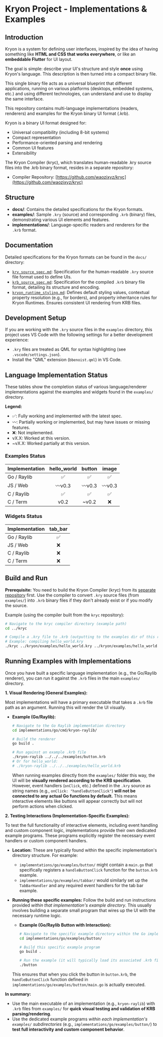 # Kryon Project - Implementations & Examples

## Introduction
Kryon is a system for defining user interfaces, inspired by the idea of having something like **HTML and CSS that works everywhere**, or like an **embeddable Flutter** for UI layout.

The goal is simple: describe your UI's structure and style **once** using Kryon's language. This description is then turned into a compact binary file.

This single binary file acts as a universal blueprint that different applications, running on various platforms (desktops, embedded systems, etc.) and using different technologies, can understand and use to display the same interface.

This repository contains multi-language implementations (readers, renderers) and examples for the Kryon binary UI format (.krb).

Kryon is a binary UI format designed for:
* Universal compatibility (including 8-bit systems)
* Compact representation
* Performance-oriented parsing and rendering
* Common UI features
* Extensibility

The Kryon Compiler (kryc), which translates human-readable .kry source files into the .krb binary format, resides in a separate repository:
* Compiler Repository: [https://github.com/waozixyz/kryc](https://github.com/waozixyz/kryc)

## Structure

* **docs/**: Contains the detailed specifications for the Kryon formats.
* **examples/**: Sample `.kry` (source) and corresponding `.krb` (binary) files, demonstrating various UI elements and features.
* **implementations/**: Language-specific readers and renderers for the `.krb` format.

## Documentation

Detailed specifications for the Kryon formats can be found in the `docs/` directory:

* [`kry_source_spec.md`](docs/kry_source_spec.md): Specification for the human-readable `.kry` source file format used to define UIs.
* [`krb_source_spec.md`](docs/krb_source_spec.md): Specification for the compiled `.krb` binary file format, detailing its structure and encoding.
* [`kryon_runtime_styling.md`](docs/kryon_runtime_styling.md): Defines default styling values, contextual property resolution (e.g., for borders), and property inheritance rules for Kryon Runtimes. Ensures consistent UI rendering from KRB files.


## Development Setup

If you are working with the `.kry` source files in the `examples` directory, this project uses VS Code with the following settings for a better development experience:

* `.kry` files are treated as QML for syntax highlighting (see `.vscode/settings.json`).
* Install the "QML" extension (`bbenoist.qml`) in VS Code.

## Language Implementation Status

These tables show the completion status of various language/renderer implementations against the examples and widgets found in the `examples/` directory.

**Legend:**
* ✅: Fully working and implemented with the latest spec.
* 〰️: Partially working or implemented, but may have issues or missing features.
* ❌: Not implemented.
* vX.X: Worked at this version.
* ~vX.X: Worked partially at this version.

### Examples Status

| Implementation | hello_world | button | image |
|----------------|:-----------:|:------:|:-----:|
| Go / Raylib    |     ✅      |     ✅     |  ✅   |
| JS / Web       |     〰v0.3   |   〰️v0.3   |  〰️v0.3   |
| C / Raylib     |      ✅      |   ✅   |  ✅   |
| C / Term       |     v0.2     |   ~v0.2   |  ❌   |

### Widgets Status

| Implementation | tab_bar |
|----------------|:-------:|
| Go / Raylib    |    ✅   |
| JS / Web       |    ❌   |
| C / Raylib     |    ❌   |
| C / Term       |    ❌   |

## Build and Run

**Prerequisite:** You need to build the Kryon Compiler (kryc) from its [separate repository](https://github.com/waozixyz/kryc) first. Use the compiler to convert `.kry` source files (from `examples/`) into `.krb` binary files if they don't already exist or if you modify the source.

Example (using the compiler built from the `kryc` repository):

```bash
# Navigate to the kryc compiler directory (example path)
cd ../kryc

# Compile a .kry file to .krb (outputting to the examples dir of this repo)
# Example: compiling hello_world.kry
./kryc ../kryon/examples/hello_world.kry ../kryon/examples/hello_world.krb
```

## Running Examples with Implementations

Once you have built a specific language implementation (e.g., the Go/Raylib renderer), you can run it against the `.krb` files in the main `examples/` directory.

**1. Visual Rendering (General Examples):**

Most implementations will have a primary executable that takes a `.krb` file path as an argument. Running this will render the UI visually.

*   **Example (Go/Raylib):**
    ```bash
    # Navigate to the Go Raylib implementation directory
    cd implementations/go/cmd/kryon-raylib/
    
    # Build the renderer
    go build .
    
    # Run against an example .krb file
    ./kryon-raylib ../../../examples/button.krb 
    # Or for hello_world:
    # ./kryon-raylib ../../../examples/hello_world.krb
    ```
    When running examples directly from the `examples/` folder this way, the UI will be **visually rendered according to the KRB specification**. However, event handlers (`onClick`, etc.) defined in the `.kry` source as string names (e.g., `onClick: "handleButtonClick"`) **will not be connected to any actual Go functions by default.** This means interactive elements like buttons will appear correctly but will not perform actions when clicked.

**2. Testing Interactions (Implementation-Specific Examples):**

To test the full functionality of interactive elements, including event handling and custom component logic, implementations provide their own dedicated example programs. These programs explicitly register the necessary event handlers or custom component handlers.

*   **Location:** These are typically found within the specific implementation's directory structure. For example:
    *   `implementations/go/examples/button/` might contain a `main.go` that specifically registers a `handleButtonClick` function for the `button.krb` example.
    *   `implementations/go/examples/tabbar/` would similarly set up the `TabBarHandler` and any required event handlers for the tab bar example.

*   **Running these specific examples:**
    Follow the build and run instructions provided *within that implementation's example directory*. This usually involves building a separate small program that wires up the UI with the necessary runtime logic.

    *   **Example (Go/Raylib Button with Interaction):**
        ```bash
        # Navigate to the specific example directory within the Go implementation
        cd implementations/go/examples/button/
        
        # Build this specific example program
        go build .
        
        # Run the example (it will typically load its associated .krb file automatically)
        ./button 
        ```
    This ensures that when you click the button in `button.krb`, the `handleButtonClick` function defined in `implementations/go/examples/button/main.go` is actually executed.

**In summary:**
*   Use the main executable of an implementation (e.g., `kryon-raylib`) with `.krb` files from `examples/` for **quick visual testing and validation of KRB parsing/rendering**.
*   Use the dedicated example programs *within each implementation's `examples/` subdirectories* (e.g., `implementations/go/examples/button/`) to **test full interactivity and custom component behavior**.